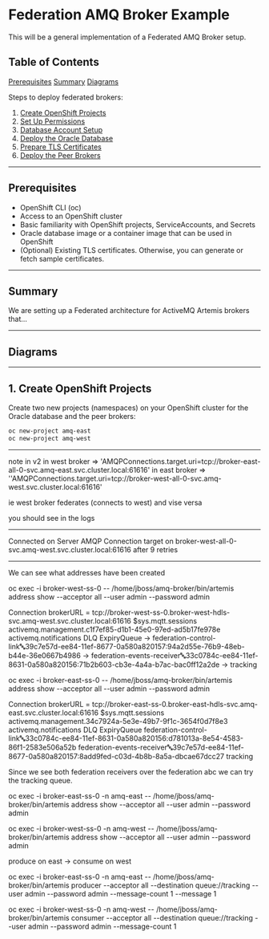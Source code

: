 # Federation AMQ Broker Example

This will be a general implementation of a Federated AMQ Broker setup.

## Table of Contents

   [Prerequisites](#prerequisites)
   [Summary](#summary)
   [Diagrams](#diagrams)

Steps to deploy federated brokers:

1. [Create OpenShift Projects](#1-create-openshift-projects)  
2. [Set Up Permissions](#2-setup-oracle-permissions)  
3. [Database Account Setup](#3-database-setup)  
4. [Deploy the Oracle Database](#4-deploy-the-oracle-database)   
5. [Prepare TLS Certificates](#5-certs)  
6. [Deploy the Peer Brokers](#6-deploying-the-peer-brokers)    

---

## Prerequisites

- OpenShift CLI (oc)  
- Access to an OpenShift cluster  
- Basic familiarity with OpenShift projects, ServiceAccounts, and Secrets  
- Oracle database image or a container image that can be used in OpenShift  
- (Optional) Existing TLS certificates. Otherwise, you can generate or fetch sample certificates.  

---


## Summary

We are setting up a Federated architecture for ActiveMQ Artemis brokers that...

---

## Diagrams



---

## 1. Create OpenShift Projects

Create two new projects (namespaces) on your OpenShift cluster for the Oracle database and the peer brokers:

```bash
oc new-project amq-east
oc new-project amq-west
```

---


note in v2
in west broker => 'AMQPConnections.target.uri=tcp://broker-east-all-0-svc.amq-east.svc.cluster.local:61616'
in east broker => ''AMQPConnections.target.uri=tcp://broker-west-all-0-svc.amq-west.svc.cluster.local:61616'

ie west broker federates (connects to west) and vise versa

you should see in the logs
*******************************************************************************************************************************
Connected on Server AMQP Connection target on broker-west-all-0-svc.amq-west.svc.cluster.local:61616 after 9 retries
*******************************************************************************************************************************


We can see what addresses have been created

oc exec -i broker-west-ss-0 -- /home/jboss/amq-broker/bin/artemis address show --acceptor all --user admin --password admin

Connection brokerURL = tcp://broker-west-ss-0.broker-west-hdls-svc.amq-west.svc.cluster.local:61616
$sys.mqtt.sessions
activemq.management.c1f7ef85-d1b1-45e0-97ed-ad5b17fe978e
activemq.notifications
DLQ
ExpiryQueue
-> federation-control-link:abc:39c7e57d-ee84-11ef-8677-0a580a820157:94a2d55e-76b9-48eb-b44e-36e0667b4986
-> federation-events-receiver:abc:33c0784c-ee84-11ef-8631-0a580a820156:71b2b603-cb3e-4a4a-b7ac-bac0ff12a2de
-> tracking


oc exec -i broker-east-ss-0 -- /home/jboss/amq-broker/bin/artemis address show --acceptor all --user admin --password admin

Connection brokerURL = tcp://broker-east-ss-0.broker-east-hdls-svc.amq-east.svc.cluster.local:61616
$sys.mqtt.sessions
activemq.management.34c7924a-5e3e-49b7-9f1c-3654f0d7f8e3
activemq.notifications
DLQ
ExpiryQueue
federation-control-link:abc:33c0784c-ee84-11ef-8631-0a580a820156:d781013a-8e54-4583-86f1-2583e506a52b
federation-events-receiver:abc:39c7e57d-ee84-11ef-8677-0a580a820157:8add9fed-c03d-4b8b-8a5a-dbcae67dcc27
tracking


Since we see both federation receivers over the federation abc we can try the tracking queue.

oc exec -i broker-east-ss-0 -n amq-east -- /home/jboss/amq-broker/bin/artemis address show --acceptor all --user admin --password admin

oc exec -i broker-west-ss-0 -n amq-west -- /home/jboss/amq-broker/bin/artemis address show --acceptor all --user admin --password admin


produce on east -> consume on west


oc exec -i broker-east-ss-0 -n amq-east -- /home/jboss/amq-broker/bin/artemis producer --acceptor all --destination queue://tracking --user admin --password admin --message-count 1 --message 1

oc exec -i broker-west-ss-0 -n amq-west  -- /home/jboss/amq-broker/bin/artemis consumer --acceptor all --destination queue://tracking --user admin --password admin --message-count 1